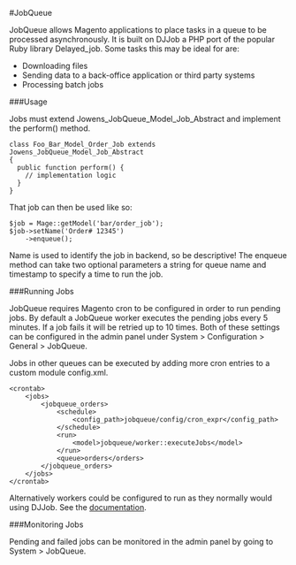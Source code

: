 #JobQueue

JobQueue allows Magento applications to place tasks in a queue to be processed asynchronously. It is built on DJJob a PHP port of the popular Ruby library Delayed_job. Some tasks this may be ideal for are:

* Downloading files
* Sending data to a back-office application or third party systems
* Processing batch jobs

###Usage

Jobs must extend Jowens_JobQueue_Model_Job_Abstract and implement the perform() method.

    class Foo_Bar_Model_Order_Job extends Jowens_JobQueue_Model_Job_Abstract
    {
      public function perform() {
        // implementation logic
      }
    }
	
That job can then be used like so:

    $job = Mage::getModel('bar/order_job');
    $job->setName('Order# 12345')
	    ->enqueue();

Name is used to identify the job in backend, so be descriptive! The enqueue method can take two optional parameters a string for queue name and timestamp to specify a time to run the job.

###Running Jobs

JobQueue requires Magento cron to be configured in order to run pending jobs. By default a JobQueue worker executes the pending jobs every 5 minutes. If a job fails it will be retried up to 10 times. Both of these settings can be configured in the admin panel under System > Configuration > General > JobQueue.

Jobs in other queues can be executed by adding more cron entries to a custom module config.xml.

    <crontab>
	    <jobs>
	        <jobqueue_orders>
	            <schedule>
	            	<config_path>jobqueue/config/cron_expr</config_path>
	           	</schedule>
	            <run>
	            	<model>jobqueue/worker::executeJobs</model>
	            </run>
				<queue>orders</orders>
	        </jobqueue_orders>
	    </jobs>
	</crontab>

Alternatively workers could be configured to run as they normally would using DJJob. See the [documentation](https://github.com/seatgeek/djjob#running-the-jobs).

###Monitoring Jobs

Pending and failed jobs can be monitored in the admin panel by going to System > JobQueue.

